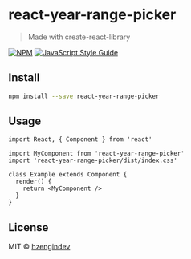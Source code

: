 # react-year-range-picker

> Made with create-react-library

[![NPM](https://img.shields.io/npm/v/react-year-range-picker.svg)](https://www.npmjs.com/package/react-year-range-picker) [![JavaScript Style Guide](https://img.shields.io/badge/code_style-standard-brightgreen.svg)](https://standardjs.com)

## Install

```bash
npm install --save react-year-range-picker
```

## Usage

```tsx
import React, { Component } from 'react'

import MyComponent from 'react-year-range-picker'
import 'react-year-range-picker/dist/index.css'

class Example extends Component {
  render() {
    return <MyComponent />
  }
}
```

## License

MIT © [hzengindev](https://github.com/hzengindev)
